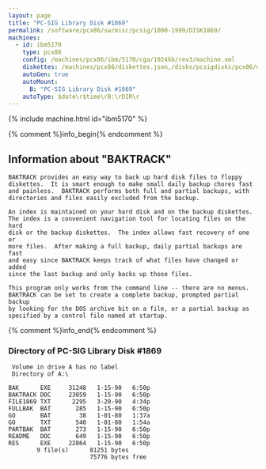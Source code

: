 ```yaml
---
layout: page
title: "PC-SIG Library Disk #1869"
permalink: /software/pcx86/sw/misc/pcsig/1000-1999/DISK1869/
machines:
  - id: ibm5170
    type: pcx86
    config: /machines/pcx86/ibm/5170/cga/1024kb/rev3/machine.xml
    diskettes: /machines/pcx86/diskettes.json,/disks/pcsigdisks/pcx86/diskettes.json
    autoGen: true
    autoMount:
      B: "PC-SIG Library Disk #1869"
    autoType: $date\r$time\rB:\rDIR\r
---
```


{% include machine.html id="ibm5170" %}

{% comment %}info_begin{% endcomment %}

## Information about "BAKTRACK"

    BAKTRACK provides an easy way to back up hard disk files to floppy
    diskettes.  It is smart enough to make small daily backup chores fast
    and painless.  BAKTRACK performs both full and partial backups, with
    directories and files easily excluded from the backup.
    
    An index is maintained on your hard disk and on the backup diskettes.
    The index is a convenient navigation tool for locating files on the hard
    disk or the backup diskettes.  The index allows fast recovery of one or
    more files.  After making a full backup, daily partial backups are fast
    and easy since BAKTRACK keeps track of what files have changed or added
    since the last backup and only backs up those files.
    
    This program only works from the command line -- there are no menus.
    BAKTRACK can be set to create a complete backup, prompted partial backup
    by looking for the DOS archive bit on a file, or a partial backup as
    specified by a control file named at startup.
{% comment %}info_end{% endcomment %}


### Directory of PC-SIG Library Disk #1869

     Volume in drive A has no label
     Directory of A:\

    BAK      EXE     31248   1-15-90   6:50p
    BAKTRACK DOC     23059   1-15-90   6:50p
    FILE1869 TXT      2295   3-20-90   4:34p
    FULLBAK  BAT       285   1-15-90   6:50p
    GO       BAT        38   1-01-80   1:37a
    GO       TXT       540   1-01-80   1:54a
    PARTBAK  BAT       273   1-15-90   6:50p
    README   DOC       649   1-15-90   6:50p
    RES      EXE     22864   1-15-90   6:50p
            9 file(s)      81251 bytes
                           75776 bytes free
